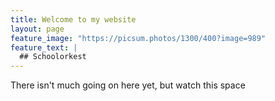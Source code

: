 ```yaml
---
title: Welcome to my website
layout: page
feature_image: "https://picsum.photos/1300/400?image=989"
feature_text: |
  ## Schoolorkest
---
```


There isn't much going on here yet, but watch this space
